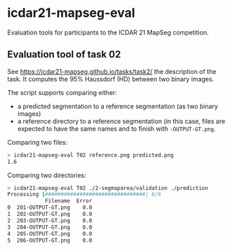 # icdar21-mapseg-eval
Evaluation tools for participants to the ICDAR 21 MapSeg competition.


## 



## Evaluation tool of task 02

See https://icdar21-mapseg.github.io/tasks/task2/ the description of the task. It computes the 95% Haussdorf (HD)
between two binary images.


The script supports comparing either:

* a predicted segmentation to a reference segmentation (as two binary images)
* a reference directory to a reference segmentation (in this case, files are expected
  to have the same names and to finish with ``-OUTPUT-GT.png``.


Comparing two files:

```bash
> icdar21-mapseg-eval T02 reference.png predicted.png
1.6
```

Comparing two directories:

```bash
> icdar21-mapseg-eval T02 ./2-segmaparea/validation ./prediction
Processing |################################| 6/6
            Filename  Error
0  201-OUTPUT-GT.png    0.0
1  202-OUTPUT-GT.png    0.0
2  203-OUTPUT-GT.png    0.0
3  204-OUTPUT-GT.png    0.0
4  205-OUTPUT-GT.png    0.0
5  206-OUTPUT-GT.png    0.0
```
